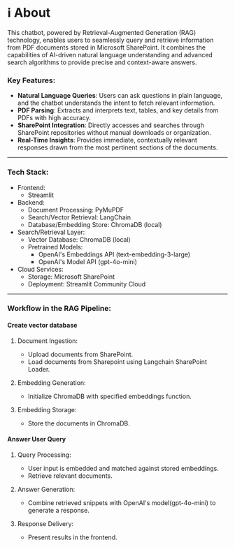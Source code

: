 # ℹ️ About

This chatbot, powered by Retrieval-Augmented Generation (RAG) technology, enables users to seamlessly query and retrieve information from PDF documents stored in Microsoft SharePoint. It combines the capabilities of AI-driven natural language understanding and advanced search algorithms to provide precise and context-aware answers.

### Key Features:

- **Natural Language Queries**: Users can ask questions in plain language, and the chatbot understands the intent to fetch relevant information.
- **PDF Parsing**: Extracts and interprets text, tables, and key details from PDFs with high accuracy.
- **SharePoint Integration**: Directly accesses and searches through SharePoint repositories without manual downloads or organization.
- **Real-Time Insights**: Provides immediate, contextually relevant responses drawn from the most pertinent sections of the documents.

---

### Tech Stack:

- Frontend:
  - Streamlit
- Backend:
  - Document Processing: PyMuPDF
  - Search/Vector Retrieval: LangChain
  - Database/Embedding Store: ChromaDB (local)
- Search/Retrieval Layer:
  - Vector Database: ChromaDB (local)
  - Pretrained Models:
    - OpenAI's Embeddings API (text-embedding-3-large)
    - OpenAI's Model API (gpt-4o-mini)
- Cloud Services:
  - Storage: Microsoft SharePoint
  - Deployment: Streamlit Community Cloud

---

### Workflow in the RAG Pipeline:

#### Create vector database

1. Document Ingestion:

   - Upload documents from SharePoint.
   - Load documents from Sharepoint using Langchain SharePoint Loader.

2. Embedding Generation:

   - Initialize ChromaDB with specified embeddings function.

3. Embedding Storage:
   - Store the documents in ChromaDB.

#### Answer User Query

1. Query Processing:

   - User input is embedded and matched against stored embeddings.
   - Retrieve relevant documents.

2. Answer Generation:

   - Combine retrieved snippets with OpenAI's model(gpt-4o-mini) to generate a response.

3. Response Delivery:
   - Present results in the frontend.
